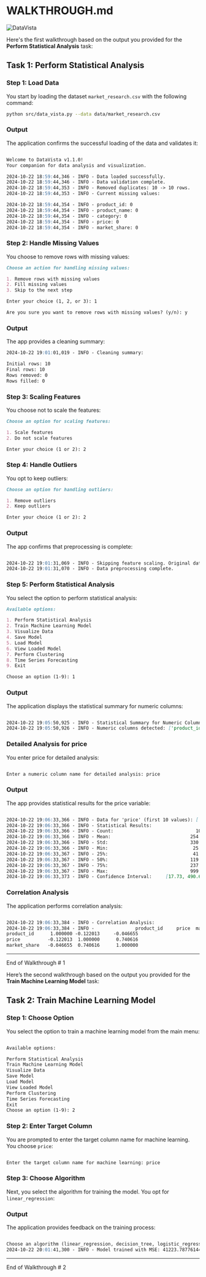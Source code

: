 # WALKTHROUGH.md
![DataVista](https://tinypic.host/images/2024/10/23/DataVistaWalkthrough.png)

 Here's the first walkthrough based on the output you provided for the **Perform Statistical Analysis** task:
  
## Task 1: Perform Statistical Analysis

### Step 1: Load Data
You start by loading the dataset `market_research.csv` with the following command:

```bash
python src/data_vista.py --data data/market_research.csv
```

### Output
 The application confirms the successful loading of the data and validates it:
  
```markdown

Welcome to DataVista v1.1.0!
Your companion for data analysis and visualization.

2024-10-22 18:59:44,346 - INFO - Data loaded successfully.
2024-10-22 18:59:44,346 - INFO - Data validation complete.
2024-10-22 18:59:44,353 - INFO - Removed duplicates: 10 -> 10 rows.
2024-10-22 18:59:44,353 - INFO - Current missing values:

2024-10-22 18:59:44,354 - INFO - product_id: 0
2024-10-22 18:59:44,354 - INFO - product_name: 0
2024-10-22 18:59:44,354 - INFO - category: 0
2024-10-22 18:59:44,354 - INFO - price: 0
2024-10-22 18:59:44,354 - INFO - market_share: 0

```

### Step 2: Handle Missing Values
You choose to remove rows with missing values:

```markdown
Choose an action for handling missing values:

1. Remove rows with missing values
2. Fill missing values
3. Skip to the next step

Enter your choice (1, 2, or 3): 1

Are you sure you want to remove rows with missing values? (y/n): y

```

### Output
The app provides a cleaning summary:

```markdown
2024-10-22 19:01:01,019 - INFO - Cleaning summary:

Initial rows: 10
Final rows: 10
Rows removed: 0
Rows filled: 0

```

### Step 3: Scaling Features
You choose not to scale the features:

```markdown
Choose an option for scaling features:

1. Scale features
2. Do not scale features

Enter your choice (1 or 2): 2

```

### Step 4: Handle Outliers
You opt to keep outliers:

```markdown
Choose an option for handling outliers:

1. Remove outliers
2. Keep outliers

Enter your choice (1 or 2): 2

```

### Output
The app confirms that preprocessing is complete:

```markdown

2024-10-22 19:01:31,069 - INFO - Skipping feature scaling. Original data retained.
2024-10-22 19:01:31,070 - INFO - Data preprocessing complete.

```

### Step 5: Perform Statistical Analysis
You select the option to perform statistical analysis:

```markdown
Available options:

1. Perform Statistical Analysis
2. Train Machine Learning Model
3. Visualize Data
4. Save Model
5. Load Model
6. View Loaded Model
7. Perform Clustering
8. Time Series Forecasting
9. Exit

Choose an option (1-9): 1

```

### Output
The application displays the statistical summary for numeric columns:

```markdown

2024-10-22 19:05:50,925 - INFO - Statistical Summary for Numeric Columns:
2024-10-22 19:05:50,926 - INFO - Numeric columns detected: ['product_id', 'price', 'market_share']

```

### Detailed Analysis for price
You enter price for detailed analysis:

```markdown

Enter a numeric column name for detailed analysis: price

```

### Output
The app provides statistical results for the price variable:

```markdown

2024-10-22 19:06:33,366 - INFO - Data for 'price' (first 10 values): [ 25.99 149.99 699.99  59.99 999.99  35.99  89.99 199.99  29.99 249.99]
2024-10-22 19:06:33,366 - INFO - Statistical Results:
2024-10-22 19:06:33,366 - INFO - Count:                              10.0
2024-10-22 19:06:33,366 - INFO - Mean:                             254.19
2024-10-22 19:06:33,366 - INFO - Std:                              330.55
2024-10-22 19:06:33,366 - INFO - Min:                               25.99
2024-10-22 19:06:33,367 - INFO - 25%:                               41.99
2024-10-22 19:06:33,367 - INFO - 50%:                              119.99
2024-10-22 19:06:33,367 - INFO - 75%:                              237.49
2024-10-22 19:06:33,367 - INFO - Max:                              999.99
2024-10-22 19:06:33,373 - INFO - Confidence Interval:     [17.73, 490.65]

```

### Correlation Analysis
The application performs correlation analysis:

```markdown

2024-10-22 19:06:33,384 - INFO - Correlation Analysis:
2024-10-22 19:06:33,384 - INFO -               product_id     price  market_share     
product_id      1.000000 -0.122013     -0.046655
price          -0.122013  1.000000      0.740616
market_share   -0.046655  0.740616      1.000000

```
---
End of Walkthrough # 1


Here’s the second walkthrough based on the output you provided for the **Train Machine Learning Model** task:

## Task 2: Train Machine Learning Model

### Step 1: Choose Option
You select the option to train a machine learning model from the main menu:

```markdown

Available options:

Perform Statistical Analysis
Train Machine Learning Model
Visualize Data
Save Model
Load Model
View Loaded Model
Perform Clustering
Time Series Forecasting
Exit
Choose an option (1-9): 2

```


### Step 2: Enter Target Column
You are prompted to enter the target column name for machine learning. You choose `price`:

```markdown

Enter the target column name for machine learning: price

```


### Step 3: Choose Algorithm
Next, you select the algorithm for training the model. You opt for `linear_regression`:

### Output
The application provides feedback on the training process:

```markdown

Choose an algorithm (linear_regression, decision_tree, logistic_regression): linear_regression
2024-10-22 20:01:41,300 - INFO - Model trained with MSE: 41223.787761441214, R^2: -10.45105215595589

```


---

End of Walkthrough # 2
